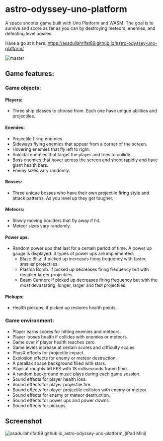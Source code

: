 # astro-odyssey-uno-platform
A space shooter game built with Uno Platform and WASM. The goal is to survive and score as far as you can by destroying meteors, enemies, and defeating level bosses.

Have a go at it here: https://asadullahrifat89.github.io/astro-odyssey-uno-platform/

![master](https://github.com/asadullahrifat89/Astro-Odyssey-Uno-Platform/actions/workflows/main.yml/badge.svg)

## Game features:

### Game objects:

#### Players:
* Three ship classes to choose from. Each one have unique abilities and projectiles.

#### Enemies:
* Projectile firing enemies.
* Sideways flying enemies that appear from a corner of the screen.
* Hovering enemies that fly left to right.
* Suicidal enemies that target the player and tries to collide.
* Boss enemies that hover across the screen and shoot rapidly and have giant health bars.
* Enemy sizes vary randomly.

#### Bosses:
* Three unique bosses who have their own projectile firing style and attack patterns. As you level up they get tougher.

#### Meteors:
* Slowly moving boulders that fly away if hit.
* Meteor sizes vary randomly.

#### Power ups:
* Random power ups that last for a certain period of time. A power up gauge is displayed. 3 types of power ups are implemented:
  * Blaze Blitz: if picked up increases firing frequency with faster, smaller projectiles.
  * Plasma Bomb: if picked up decreases firing frequency but with deadlier larger projectiles.
  * Beam Cannon: if picked up decreases firing frequency but with the most devastating, longer, larger and fast projectiles.

#### Pickups:
* Health pickups, if picked up restores health points.

### Game environment:
* Player earns scores for hitting enemies and meteors.
* Player looses health if collides with enemies or meteors.
* Game over if player health reaches zero.
* Game levels increase at certain scores and difficulty scales.
* PhysX effects for projectile impact.
* Explosion effects for enemy or meteor destruction.
* A parallax space background filled with stars.
* Plays at roughly 56 FPS with 18 milliseconds frame time.
* A random background music plays during each game session.
* Sound effects for player health loss.
* Sound effects for player projectile fire.
* Sound effects for player projectile collision with enemy or meteor.
* Sound effects for enemy or meteor destruction.
* Sound effects for power ups and power downs.
* Sound effects for pickups.

## Screenshot
![asadullahrifat89 github io_astro-odyssey-uno-platform_(iPad Mini)](https://user-images.githubusercontent.com/25480176/201468727-000868b4-2c1c-4015-bdaa-431699d999e5.png)
